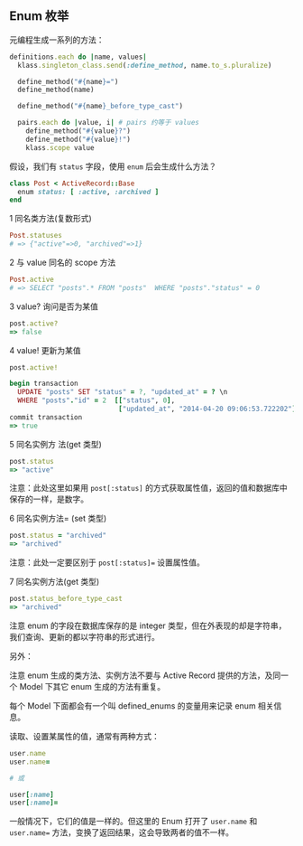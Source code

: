 ## Enum 枚举

元编程生成一系列的方法：

```ruby
definitions.each do |name, values|
  klass.singleton_class.send(:define_method, name.to_s.pluralize)

  define_method("#{name}=")
  define_method(name)

  define_method("#{name}_before_type_cast")

  pairs.each do |value, i| # pairs 约等于 values
    define_method("#{value}?")
    define_method("#{value}!")
    klass.scope value
```

假设，我们有 `status` 字段，使用 `enum` 后会生成什么方法？

```ruby
class Post < ActiveRecord::Base
  enum status: [ :active, :archived ]
end
```

1 同名类方法(复数形式)

```ruby
Post.statuses
# => {"active"=>0, "archived"=>1}
```


2 与 value 同名的 scope 方法

```ruby
Post.active
# => SELECT "posts".* FROM "posts"  WHERE "posts"."status" = 0
```

3 value? 询问是否为某值

```ruby
post.active?
=> false
```


4 value! 更新为某值

```ruby
post.active!

begin transaction
  UPDATE "posts" SET "status" = ?, "updated_at" = ? \n
  WHERE "posts"."id" = 2  [["status", 0],
                           ["updated_at", "2014-04-20 09:06:53.722202"]]
commit transaction
=> true
```

5 同名实例方 法(get 类型)

```ruby
post.status
=> "active"
```

注意：此处这里如果用 `post[:status]` 的方式获取属性值，返回的值和数据库中保存的一样，是数字。

6 同名实例方法= (set 类型)

```ruby
post.status = "archived"
=> "archived"
```
注意：此处一定要区别于 `post[:status]=` 设置属性值。

7 同名实例方法(get 类型)

```ruby
post.status_before_type_cast
=> "archived"
```

注意 enum 的字段在数据库保存的是 integer 类型，但在外表现的却是字符串，我们查询、更新的都以字符串的形式进行。

另外：

注意 enum 生成的类方法、实例方法不要与 Active Record 提供的方法，及同一个 Model 下其它 enum 生成的方法有重复。

每个 Model 下面都会有一个叫 defined_enums 的变量用来记录 enum 相关信息。

读取、设置某属性的值，通常有两种方式：

```ruby
user.name
user.name=

# 或

user[:name]
user[:name]=
```

一般情况下，它们的值是一样的。但这里的 Enum 打开了 `user.name` 和 `user.name=` 方法，变换了返回结果，这会导致两者的值不一样。